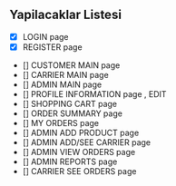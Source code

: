 ## Yapilacaklar Listesi
- [x] LOGIN page
- [x] REGISTER page
- [] CUSTOMER MAIN page
- [] CARRIER MAIN page
- [] ADMIN MAIN page
- [] PROFILE INFORMATION page , EDIT
- [] SHOPPING CART page
- [] ORDER SUMMARY page
- [] MY ORDERS page
- [] ADMIN ADD PRODUCT page
- [] ADMIN ADD/SEE CARRIER page
- [] ADMIN VIEW ORDERS page
- [] ADMIN REPORTS page
- [] CARRIER SEE ORDERS page